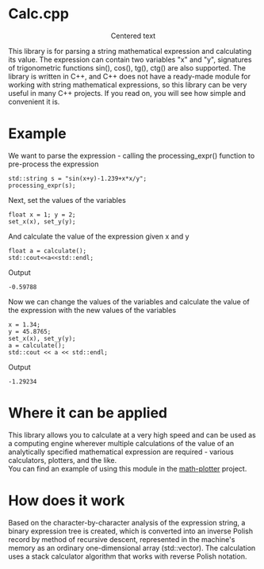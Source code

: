 #                                                     Calc.cpp

<p style="text-align: center;">Centered text</p>
This library is for parsing a string mathematical expression and calculating its value. The expression can contain two variables "x" and "y", signatures of trigonometric functions sin(), cos(), tg(), ctg() are also supported. The library is written in C++, and C++ does not have a ready-made module for working with string mathematical expressions, so this library can be very useful in many C++ projects. If you read on, you will see how simple and convenient it is.   

# Example

We want to parse the expression - calling the processing_expr() function to pre-process the expression   

    std::string s = "sin(x+y)-1.239+x*x/y";
    processing_expr(s);
    
Next, set the values of the variables   

    float x = 1; y = 2;
    set_x(x), set_y(y);
    
And calculate the value of the expression given x and y   

    float a = calculate();
    std::cout<<a<<std::endl;
    
Output

    -0.59788
    
Now we can change the values of the variables and calculate the value of the expression with the new values of the variables   

    x = 1.34;
	y = 45.8765;
	set_x(x), set_y(y);
	a = calculate();
	std::cout << a << std::endl;
    
Output   

    -1.29234
    
# Where it can be applied

This library allows you to calculate at a very high speed and can be used as a computing engine wherever multiple calculations of the value of an analytically specified mathematical expression are required - various calculators, plotters, and the like.   
You can find an example of using this module in the [math-plotter](https://github.com/ft-290008buchok/Math-Plotter) project.   

# How does it work

Based on the character-by-character analysis of the expression string, a binary expression tree is created, which is converted into an inverse Polish record by method of recursive descent, represented in the machine's memory as an ordinary one-dimensional array (std::vector). The calculation uses a stack calculator algorithm that works with reverse Polish notation.
    
